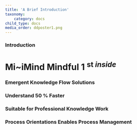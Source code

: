 ```yaml
---
title: 'A Brief Introduction'
taxonomy:
    category: docs
child_type: docs
media_order: ddposter1.png
---
```


### Introduction

# Mi~iMind Mindful 1 <sup>st _inside_</sup>

### Emergent Knowledge Flow Solutions
### Understand 50 % Faster
### Suitable for Professional Knowledge Work
### Process Orientations Enables Process Management
